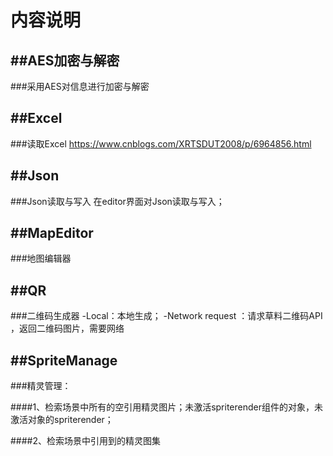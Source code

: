 内容说明
====

##AES加密与解密
---
###采用AES对信息进行加密与解密

##Excel
---
###读取Excel 
	https://www.cnblogs.com/XRTSDUT2008/p/6964856.html

##Json
---
###Json读取与写入
	在editor界面对Json读取与写入；

##MapEditor
---
###地图编辑器

##QR
---
###二维码生成器
-Local：本地生成；
-Network request ：请求草料二维码API ，返回二维码图片，需要网络


##SpriteManage
---
###精灵管理：

####1、检索场景中所有的空引用精灵图片；未激活spriterender组件的对象，未激活对象的spriterender；

####2、检索场景中引用到的精灵图集
